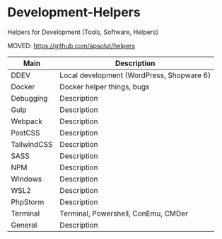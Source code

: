 # Development-Helpers
Helpers for Development (Tools, Software, Helpers)

MOVED: https://github.com/apsolut/helpers 



| Main      | Description |
| ----------- | ----------- |
| DDEV      | Local development (WordPress, Shopware 6)       |
| Docker   | Docker helper things, bugs        |
| Debugging   | Description        |
| Gulp   | Description        |
| Webpack   | Description        |
| PostCSS   | Description        |
| TailwindCSS   | Description        |
| SASS   | Description        |
| NPM   | Description        |
| Windows   | Description        |
| WSL2   | Description        |
| PhpStorm   | Description        |
| Terminal   | Terminal, Powershell, ConEmu, CMDer     |
| General   | Description     |

